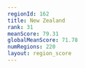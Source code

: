 ```yaml
---
regionId: 162
title: New Zealand
rank: 31
meanScore: 79.31
globalMeanScore: 71.78
numRegions: 220
layout: region_score
---
```

